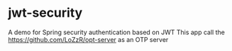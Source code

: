 # jwt-security
A demo for Spring security authentication based on JWT
This app call the https://github.com/LoZzR/opt-server as an OTP server